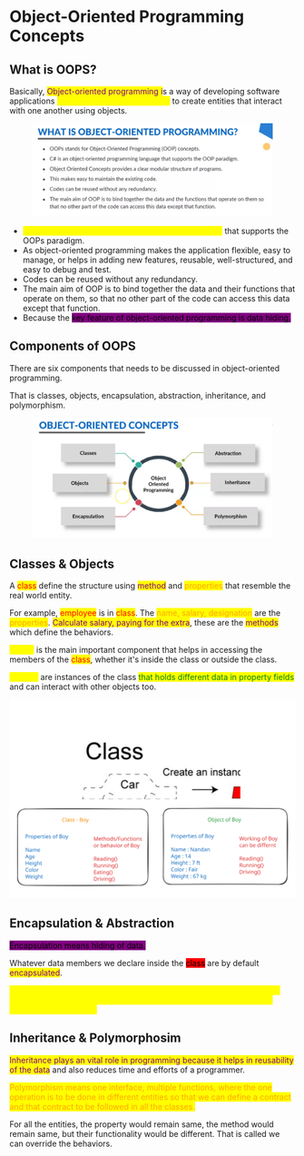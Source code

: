# Object-Oriented Programming Concepts

## What is OOPS?

Basically, <mark style="color:purple;">Object-oriented programming i</mark>s a way of developing software applications <mark style="color:yellow;">using real world terminologies</mark> to create entities that interact with one another using objects.&#x20;

<figure><img src="../.gitbook/assets/image (75).png" alt=""><figcaption></figcaption></figure>

* <mark style="color:yellow;">C Sharp is an object-oriented programming language</mark> that supports the OOPs paradigm.&#x20;
* As object-oriented programming makes the application flexible, easy to manage, or helps in adding new features, reusable, well-structured, and easy to debug and test.&#x20;
* Codes can be reused without any redundancy.
* The main aim of OOP is to bind together the data and their functions that operate on them, so that no other part of the code can access this data except that function.&#x20;
* Because the <mark style="background-color:purple;">key feature of object-oriented programming is data hiding.</mark>

## Components of OOPS

There are six components that needs to be discussed in object-oriented programming.

That is classes, objects, encapsulation, abstraction, inheritance, and polymorphism.

<figure><img src="../.gitbook/assets/image (76).png" alt=""><figcaption></figcaption></figure>

## Classes & Objects

A <mark style="color:red;">class</mark> define the structure using <mark style="color:purple;">method</mark> and <mark style="color:orange;">properties</mark> that resemble the real world entity.&#x20;

For example, <mark style="color:red;">employee</mark> is in <mark style="color:red;">class</mark>. The <mark style="color:orange;">name, salary, designation</mark> are the <mark style="color:orange;">properties</mark>. <mark style="color:purple;">Calculate salary, paying for the extra</mark>, these are the <mark style="color:purple;">methods</mark> which define the behaviors.

<mark style="color:yellow;">Object</mark> is the main important component that helps in accessing the members of the <mark style="color:red;">class</mark>, whether it's inside the class or outside the class.&#x20;

<mark style="color:yellow;">Objects</mark> are instances of the class <mark style="color:green;">that holds different data in property fields</mark> and can interact with other objects too.&#x20;

<img src="../.gitbook/assets/file.excalidraw (4).svg" alt="Explanation of Classes &#x26; Objects" class="gitbook-drawing">

## Encapsulation & Abstraction

<mark style="background-color:purple;">Encapsulation means hiding of data.</mark>&#x20;

Whatever data members we declare inside the <mark style="background-color:red;">class</mark> are by default <mark style="color:purple;">encapsulated</mark>.&#x20;

<mark style="color:yellow;">If you would like to access from outside the class definition, you need to abstract them with the help of access modifiers, that is public, private, protected, and internal.</mark>&#x20;

## Inheritance & Polymorphosim

<mark style="color:purple;">Inheritance plays an vital role in programming because it helps in reusability of the data</mark> and also reduces time and efforts of a programmer.&#x20;

<mark style="color:orange;">Polymorphism means one interface, multiple functions, where the one operation is to be done in different entities so that we can define a contract and that contract to be followed in all the classes.</mark>

&#x20;For all the entities, the property would remain same, the method would remain same, but their functionality would be different. That is called we can override the behaviors.
